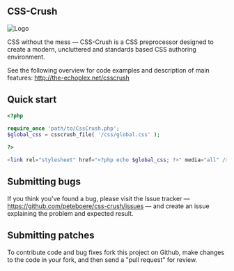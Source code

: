 CSS-Crush
---------
<img src="http://the-echoplex.net/csscrush/images/css-crush-external.svg" alt="Logo"/>

CSS without the mess — CSS-Crush is a CSS preprocessor designed to create a modern, uncluttered and standards based CSS authoring environment.

See the following overview for code examples and description of main features:
http://the-echoplex.net/csscrush


Quick start
-----------

```php
<?php

require_once 'path/to/CssCrush.php';
$global_css = csscrush_file( '/css/global.css' );

?>

<link rel="stylesheet" href="<?php echo $global_css; ?>" media="all" />
```


Submitting bugs
---------------

If you think you've found a bug, please visit the Issue tracker — https://github.com/peteboere/css-crush/issues — and create an issue explaining the problem and expected result.


Submitting patches
------------------

To contribute code and bug fixes fork this project on Github, make changes to the code in your fork, and then send a "pull request" for review.

